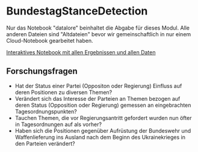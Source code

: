 # BundestagStanceDetection

Nur das Notebook "datalore" beinhaltet die Abgabe für dieses Modul. Alle anderen Dateien sind "Altdateien" bevor wir gemeinschaftlich in nur einem Cloud-Notebook gearbeitet haben.

[Interaktives Notebook mit allen Ergebnissen und allen Daten](https://datalore.jetbrains.com/notebook/5z7qjYfOGkHwB1f7mYroYI/PfoRrta3rC9JhJlZFZlpMV/)


## Forschungsfragen
- Hat der Status einer Partei (Oppositon oder Regierung) Einfluss auf deren Positionen zu diversen Themen?
- Verändert sich das Interesse der Parteien an Themen bezogen auf deren Status (Opposition oder Regierung) gemessen an eingebrachten
Tagesordnungspunkten?
- Tauchen Themen, die vor Regierungsantritt gefordert wurden nun öfter in Tagesordnungen auf als vorher?
- Haben sich die Positionen gegenüber Aufrüstung der Bundeswehr und Waffenlieferung ins Ausland nach dem Beginn des Ukrainekrieges in den Parteien verändert?
